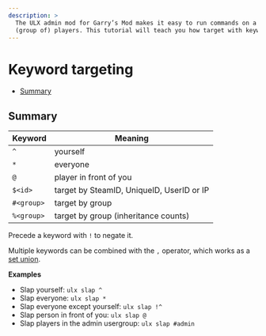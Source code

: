 ```yaml
---
description: >
  The ULX admin mod for Garry’s Mod makes it easy to run commands on a specific
  (group of) players. This tutorial will teach you how target with keywords.
---
```

# Keyword targeting

- [Summary](#summary)

## Summary

| Keyword    | Meaning                                   |
|------------|-------------------------------------------|
| `^`        | yourself                                  |
| `*`        | everyone                                  |
| `@`        | player in front of you                    |
| `$<id>`    | target by SteamID, UniqueID, UserID or IP |
| `#<group>` | target by group                           |
| `%<group>` | target by group (inheritance counts)      |

Precede a keyword with `!` to negate it.

Multiple keywords can be combined with the `,` operator, which works as a [set union](https://en.wikipedia.org/wiki/Union_set_theory).

**Examples**

- Slap yourself: `ulx slap ^`
- Slap everyone: `ulx slap *`
- Slap everyone except yourself: `ulx slap !^`
- Slap person in front of you: `ulx slap @`
- Slap players in the admin usergroup: `ulx slap #admin`
